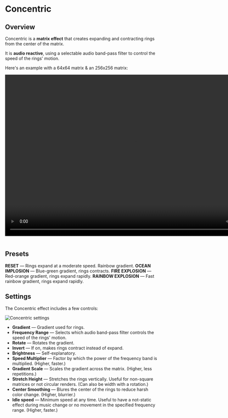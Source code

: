# Concentric

## Overview

Concentric is a **matrix effect** that creates expanding and contracting rings from the center of the matrix.

It is **audio reactive**, using a selectable audio band-pass filter to control the speed of the rings' motion.

Here's an example with a 64x64 matrix & an 256x256 matrix:

<video width="853" height="530" controls loop>
   <source src="../../_static/effects/matrix/concentric/example.mp4" type="video/mp4">
   Your browser does not support the video tag.
</video>
<br><br>

## Presets

**RESET** — Rings expand at a moderate speed. Rainbow gradient.
**OCEAN IMPLOSION** — Blue-green gradient, rings contracts.
**FIRE EXPLOSION** — Red-orange gradient, rings expand rapidly.
**RAINBOW EXPLOSION** — Fast rainbow gradient, rings expand rapidly.

## Settings

The Concentric effect includes a few controls:

![Concentric settings](/_static/effects/matrix/concentric/settings.png)

- **Gradient** — Gradient used for rings.
- **Frequency Range** — Selects which audio band-pass filter controls the speed of the rings' motion.
- **Rotate** — Rotates the gradient.
- **Invert** — If on, makes rings contract instead of expand.
- **Brightness** — Self-explanatory.
- **Speed Multiplier** — Factor by which the power of the frequency band is multiplied. (Higher, faster.)
- **Gradient Scale** — Scales the gradient across the matrix. (Higher, less repetitions.)
- **Stretch Height** — Stretches the rings vertically. Useful for non-square matrices or not circular renders. (Can also be width with a rotation.)
- **Center Smoothing** — Blures the center of the rings to reduce harsh color change. (Higher, blurrier.)
- **Idle speed** — Minimum speed at any time. Useful to have a not-static effect during music change or no movement in the specified frequency range. (Higher, faster.)
